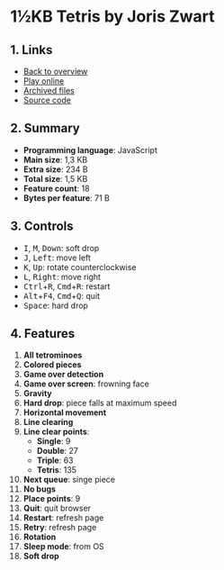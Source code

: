# 1½KB Tetris by Joris Zwart

## 1. Links

- [Back to overview](../README.md)
- [Play online](https://nineteendo.github.io/tetris4karchive/1.5kb-tetris/archive)
- [Archived files](https://github.com/nineteendo/tetris4karchive/tree/main/1.5kb-tetris/archive)
- [Source code](https://joriszwart.nl/games/javascript-tetris-1.5kb)

## 2. Summary

- **Programming language**: JavaScript
- **Main size**: 1,3 KB
- **Extra size**: 234 B
- **Total size**: 1,5 KB
- **Feature count**: 18
- **Bytes per feature**: 71 B

## 3. Controls

- <kbd>I</kbd>, <kbd>M</kbd>, <kbd>Down</kbd>: soft drop
- <kbd>J</kbd>, <kbd>Left</kbd>: move left
- <kbd>K</kbd>, <kbd>Up</kbd>: rotate counterclockwise
- <kbd>L</kbd>, <kbd>Right</kbd>: move right
- <kbd>Ctrl</kbd>+<kbd>R</kbd>, <kbd>Cmd</kbd>+<kbd>R</kbd>: restart
- <kbd>Alt</kbd>+<kbd>F4</kbd>, <kbd>Cmd</kbd>+<kbd>Q</kbd>: quit
- <kbd>Space</kbd>: hard drop

## 4. Features

1. **All tetrominoes**
2. **Colored pieces**
3. **Game over detection**
4. **Game over screen**: frowning face
5. **Gravity**
6. **Hard drop**: piece falls at maximum speed
7. **Horizontal movement**
8. **Line clearing**
9. **Line clear points**:
    - **Single**: 9
    - **Double**: 27
    - **Triple**: 63
    - **Tetris**: 135
10. **Next queue**: singe piece
11. **No bugs**
12. **Place points**: 9
13. **Quit**: quit browser
14. **Restart**: refresh page
15. **Retry**: refresh page
16. **Rotation**
17. **Sleep mode**: from OS
18. **Soft drop**